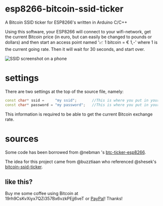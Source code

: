 # esp8266-bitcoin-ssid-ticker
A Bitcoin SSID ticker for ESP8266's written in Arduino C/C++

Using this software, your ESP8266 will connect to your wifi-network, get the current Bitcoin price (in euro, but can easily be changed to pounds or dollars) and then start an access point named '📈 1 bitcoin = € 1,-' where 1 is the current going rate.
Then it will wait for 30 seconds, and start over.

![SSID screenshot on a phone][image]

[image]:http://i.imgur.com/ftjEFWD.jpg

# settings
There are two settings at the top of the source file, namely:
```c++
const char* ssid =     "my ssid";       //This is where you put in your home network's SSID to connect to
const char* password = "my password";   //This is where you put in your home network's password
```

This information is required to be able to get the current Bitcoin exchange rate.

# sources
Some code has been borrowed from @nebman 's [btc-ticker-esp8266](https://github.com/nebman/btc-ticker-esp8266).

The idea for this project came from @buzztiaan who referenced @shesek's [bitcoin-ssid-ticker](https://github.com/shesek/bitcoin-ssid-ticker).

## like this?
Buy me some coffee using Bitcoin at 19rh9CsKvXiyx7QZi357Bx6vzkPEjj6veT or [PayPal](https://www.paypal.me/NoxiousPluK)! Thanks!
